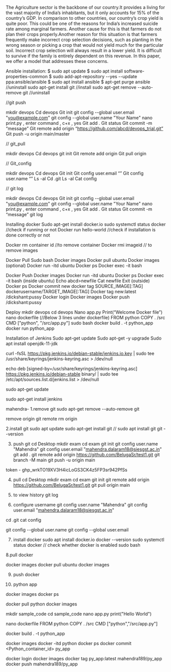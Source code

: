 The Agriculture sector is the backbone of our country.It provides a living
for the vast majority of India’s inhabitants, but it only accounts for 15%
of the country’s GDP. In comparison to other countries, our country’s crop
yield is quite poor. This could be one of the reasons for India’s increased
suicide rate among marginal farmers. Another cause for this is that farmers
do not plan their crops properly.Another reason for this situation is that
farmers frequently make incorrect crop selection decisions, such as planting
in the wrong season or picking a crop that would not yield much for the
particular soil. Incorrect crop selection will always result in a lower yield. It
is difficult to survive if the family is entirely dependent on this revenue. In
this paper, we offer a model that addresses these concerns.



Ansible installation:
$ sudo apt update 
$ sudo apt install software-properties-common 
$ sudo add-apt-repository --yes --update ppa:ansible/ansible 
$ sudo apt install ansible
$ apt-get purge ansible  //uninstall
sudo apt-get install git				 //install
sudo apt-get remove --auto-remove git 	//uninstall



//git push

mkdir devops
Cd devops
Git init
git config --global user.email "you@example.com"
git config --global user.name "Your Name"
nano print.py , enter command , c+x , yes
Git add .
Git status
Git commit -m “message”
Git remote add origin “https://github.com/abcd/devops_trial.git”
Git push -u origin main/master

// git_pull

mkdir devops
Cd devops
git init
Git remote add origin <link>
Git pull origin <branch>

// Git_config

mkdir devops
Cd devops
Git init
Git config user.email “<email>”
Git config user.name “<name>”
Ls -al
Cd .git
Ls -al
Cat config



// git log

mkdir devops
Cd devops
Git init
git config --global user.email "you@example.com"
git config --global user.name "Your Name"
nano print.py , enter command , c+x , yes
Git add .
Git status
Git commit -m “message”
git log


Installing docker
Sudo apt-get install docker.io
sudo systemctl status docker //check if running or not
Docker run hello-world //check if installation is done correctly or not

Docker rm container id           //to remove container
Docker rmi imageid              // to remove images

Docker Pull 
Sudo bash
Docker images
Docker pull ubuntu
Docker images
(optional)
Docker run -itd ubuntu
Docker ps
Docker exec -it <container-id> bash

Docker Push
Docker images
Docker run -itd ubuntu
Docker ps
Docker exec -it <container-id> bash
(inside ubuntu)
Echo abcd>newfile
Cat newfile
Exit
(outside)
Docker ps
Docker commit <conatiner-id> new
docker tag SOURCE_IMAGE[:TAG] dockerusername/TARGET_IMAGE[:TAG]
Docker tag new:latest <username>/dickshant:pussy
Docker login
Docker images
Docker push <username>/dickshant:pussy


Deploy
mkdir devops
cd devops
Nano app.py
Print(“Welcome Docker file”)
nano dockerfile (//Below 3 lines under dockerfile)
FROM python
COPY . /src
CMD ["python", "/src/app.py"]
sudo bash
docker build . -t python_app
docker run python_app





 Installation of Jenkins
Sudo apt-get update
Sudo apt-get -y upgrade
Sudo apt install openjdk-11-jdk

  curl -fsSL https://pkg.jenkins.io/debian-stable/jenkins.io.key | sudo tee \
    /usr/share/keyrings/jenkins-keyring.asc > /dev/null

  echo deb [signed-by=/usr/share/keyrings/jenkins-keyring.asc] \
    https://pkg.jenkins.io/debian-stable binary/ | sudo tee \
    /etc/apt/sources.list.d/jenkins.list > /dev/null

 sudo apt-get update

sudo apt-get install jenkins
 
 
 mahendra-
 1.remove git
sudo apt-get remove --auto-remove git

remove origin
git remote rm origin

2.install git
sudo apt update
sudo apt-get install git   // sudo apt install git
git --version

3. push git
cd Desktop
mkdir exam
cd exam
git init
git config user.name "Mahendra"
git config user.email "mahendra.dalaram18@siesgst.ac.in"
git add .
git remote add origin https://github.com/BelugaSr/test1.git
git branch -M main
git push -u origin main


token - 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

4. pull
cd Desktop
mkdir exam
cd exam
git init
git remote add origin https://github.com/BelugaSr/test1.git
git pull origin main

5. to view history
git log

6. configure username
git config user.name "Mahendra"
git config user.email "mahendra.dalaram18@siesgst.ac.in"

cd .git
cat config

git config --global user.name
git config --global user.email


7. install docker
sudo apt  install docker.io
docker --version
sudo systemctl status docker  // check whether docker is enabled 
sudo bash

8.pull docker

docker images
docker pull ubuntu
docker images 

9. push docker 



10. python app 

docker images
docker ps

docker pull python
docker images 

mkdir sample_code
cd sample_code
nano app.py
	print("Hello World")
	
nano dockerfile
	FROM python
	COPY . /src
	CMD ["python","/src/app.py"]
	
docker build . -t python_app

docker images
docker -itd  python
docker ps 
docker commit <Python_container_id> py_app

docker login
docker images
docker tag py_app:latest mahendra189/py_app
docker push mahendra189/py_app


